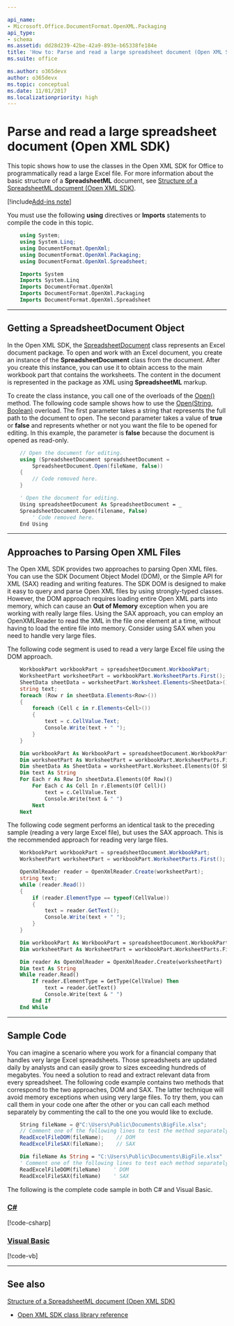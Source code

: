 ```yaml
---

api_name:
- Microsoft.Office.DocumentFormat.OpenXML.Packaging
api_type:
- schema
ms.assetid: dd28d239-42be-42a9-893e-b65338fe184e
title: 'How to: Parse and read a large spreadsheet document (Open XML SDK)'
ms.suite: office

ms.author: o365devx
author: o365devx
ms.topic: conceptual
ms.date: 11/01/2017
ms.localizationpriority: high
---
```

# Parse and read a large spreadsheet document (Open XML SDK)

This topic shows how to use the classes in the Open XML SDK for
Office to programmatically read a large Excel file. For more information
about the basic structure of a **SpreadsheetML** document, see [Structure of a SpreadsheetML document (Open XML SDK)](structure-of-a-spreadsheetml-document.md).

[!include[Add-ins note](./includes/addinsnote.md)]

You must use the following **using** directives
or **Imports** statements to compile the code
in this topic.

```csharp
    using System;
    using System.Linq;
    using DocumentFormat.OpenXml;
    using DocumentFormat.OpenXml.Packaging;
    using DocumentFormat.OpenXml.Spreadsheet;
```

```vb
    Imports System
    Imports System.Linq
    Imports DocumentFormat.OpenXml
    Imports DocumentFormat.OpenXml.Packaging
    Imports DocumentFormat.OpenXml.Spreadsheet
```

--------------------------------------------------------------------------------
## Getting a SpreadsheetDocument Object 
In the Open XML SDK, the [SpreadsheetDocument](https://msdn.microsoft.com/library/office/documentformat.openxml.packaging.spreadsheetdocument.aspx) class represents an
Excel document package. To open and work with an Excel document, you
create an instance of the **SpreadsheetDocument** class from the document.
After you create this instance, you can use it to obtain access to the
main workbook part that contains the worksheets. The content in the
document is represented in the package as XML using **SpreadsheetML** markup.

To create the class instance, you call one of the overloads of the [Open()](https://msdn.microsoft.com/library/office/documentformat.openxml.packaging.spreadsheetdocument.open.aspx) method. The following code sample
shows how to use the [Open(String, Boolean)](https://msdn.microsoft.com/library/office/cc562356.aspx) overload. The first
parameter takes a string that represents the full path to the document
to open. The second parameter takes a value of **true** or **false** and
represents whether or not you want the file to be opened for editing. In
this example, the parameter is **false**
because the document is opened as read-only.

```csharp
    // Open the document for editing.
    using (SpreadsheetDocument spreadsheetDocument = 
        SpreadsheetDocument.Open(fileName, false))
    {
        // Code removed here.
    }
```

```vb
    ' Open the document for editing.
    Using spreadsheetDocument As SpreadsheetDocument = _
    SpreadsheetDocument.Open(filename, False)
        ' Code removed here.
    End Using
```

--------------------------------------------------------------------------------
## Approaches to Parsing Open XML Files 
The Open XML SDK provides two approaches to parsing Open XML files. You
can use the SDK Document Object Model (DOM), or the Simple API for XML
(SAX) reading and writing features. The SDK DOM is designed to make it
easy to query and parse Open XML files by using strongly-typed classes.
However, the DOM approach requires loading entire Open XML parts into
memory, which can cause an **Out of Memory**
exception when you are working with really large files. Using the SAX
approach, you can employ an OpenXMLReader to read the XML in the file
one element at a time, without having to load the entire file into
memory. Consider using SAX when you need to handle very large files.

The following code segment is used to read a very large Excel file using
the DOM approach.

```csharp
    WorkbookPart workbookPart = spreadsheetDocument.WorkbookPart;
    WorksheetPart worksheetPart = workbookPart.WorksheetParts.First();
    SheetData sheetData = worksheetPart.Worksheet.Elements<SheetData>().First();
    string text;
    foreach (Row r in sheetData.Elements<Row>())
    {
        foreach (Cell c in r.Elements<Cell>())
        {
            text = c.CellValue.Text;
            Console.Write(text + " ");
        }
    }
```

```vb
    Dim workbookPart As WorkbookPart = spreadsheetDocument.WorkbookPart
    Dim worksheetPart As WorksheetPart = workbookPart.WorksheetParts.First()
    Dim sheetData As SheetData = worksheetPart.Worksheet.Elements(Of SheetData)().First()
    Dim text As String
    For Each r As Row In sheetData.Elements(Of Row)()
        For Each c As Cell In r.Elements(Of Cell)()
            text = c.CellValue.Text
            Console.Write(text & " ")
        Next
    Next
```

The following code segment performs an identical task to the preceding
sample (reading a very large Excel file), but uses the SAX approach.
This is the recommended approach for reading very large files.

```csharp
    WorkbookPart workbookPart = spreadsheetDocument.WorkbookPart;
    WorksheetPart worksheetPart = workbookPart.WorksheetParts.First();

    OpenXmlReader reader = OpenXmlReader.Create(worksheetPart);
    string text;
    while (reader.Read())
    {
        if (reader.ElementType == typeof(CellValue))
        {
            text = reader.GetText();
            Console.Write(text + " ");
        }
    }
```

```vb
    Dim workbookPart As WorkbookPart = spreadsheetDocument.WorkbookPart
    Dim worksheetPart As WorksheetPart = workbookPart.WorksheetParts.First()

    Dim reader As OpenXmlReader = OpenXmlReader.Create(worksheetPart)
    Dim text As String
    While reader.Read()
        If reader.ElementType = GetType(CellValue) Then
            text = reader.GetText()
            Console.Write(text & " ")
        End If
    End While
```

--------------------------------------------------------------------------------
## Sample Code 
You can imagine a scenario where you work for a financial company that
handles very large Excel spreadsheets. Those spreadsheets are updated
daily by analysts and can easily grow to sizes exceeding hundreds of
megabytes. You need a solution to read and extract relevant data from
every spreadsheet. The following code example contains two methods that
correspond to the two approaches, DOM and SAX. The latter technique will
avoid memory exceptions when using very large files. To try them, you
can call them in your code one after the other or you can call each
method separately by commenting the call to the one you would like to
exclude.

```csharp
    String fileName = @"C:\Users\Public\Documents\BigFile.xlsx";
    // Comment one of the following lines to test the method separately.
    ReadExcelFileDOM(fileName);    // DOM
    ReadExcelFileSAX(fileName);    // SAX
```

```vb
    Dim fileName As String = "C:\Users\Public\Documents\BigFile.xlsx"
    ' Comment one of the following lines to test each method separately.
    ReadExcelFileDOM(fileName)    ' DOM
    ReadExcelFileSAX(fileName)    ' SAX
```

The following is the complete code sample in both C\# and Visual Basic.

### [C#](#tab/cs)
[!code-csharp[](../samples/spreadsheet/parse_and_read_a_large_spreadsheet/cs/Program.cs)]

### [Visual Basic](#tab/vb)
[!code-vb[](../samples/spreadsheet/parse_and_read_a_large_spreadsheet/vb/Program.vb)]

--------------------------------------------------------------------------------
## See also 


[Structure of a SpreadsheetML document (Open XML SDK)](structure-of-a-spreadsheetml-document.md)  



- [Open XML SDK class library reference](/office/open-xml/open-xml-sdk)

